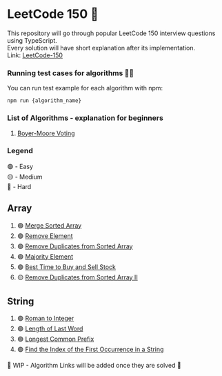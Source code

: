 # LeetCode 150 🐛

This repository will go through popular LeetCode 150 interview questions using TypeScript.\
Every solution will have short explanation after its implementation.\
Link: [LeetCode-150](https://leetcode.com/studyplan/top-interview-150/)

### Running test cases for algorithms 🏃‍♂️
You can run test example for each algorithm with npm:
```shell
npm run {algorithm_name}
```

### List of Algorithms - explanation for beginners
1. [Boyer-Moore Voting](./algorithm-for-dummies/boyer-moore-voting.md)

### Legend
🟢 - Easy\
🟡 - Medium\
🔴 - Hard

## Array
1. 🟢 [Merge Sorted Array](./array/merge_sorted_array/merge_sorted_array.ts)
2. 🟢 [Remove Element](./array/remove_element/remove_element.ts)
3. 🟢 [Remove Duplicates from Sorted Array](./array/remove_duplicates_from_sorted_array/remove_duplicates_from_sorted_array.ts)
4. 🟢 [Majority Element](./array/majority_element/majority_element.ts)
5. 🟢 [Best Time to Buy and Sell Stock](./array/best_time_to_buy_and_sell_stock/best_time_to_buy_and_sell_stock.ts)
6. 🟡 [Remove Duplicates from Sorted Array II](./array/remove_duplicates_from_sorted_array_2/remove_duplicates_from_sorted_array_2.ts)


## String
1. 🟢 [Roman to Integer](./string/roman_to_integer/roman_to_integer.ts)
2. 🟢 [Length of Last Word](./string/length_of_last_word/length_of_last_word.ts)
3. 🟢 [Longest Common Prefix](./string/longest_common_prefix/longest_common_prefix.ts)
4. 🟢 [Find the Index of the First Occurrence in a String](./string/find_the_index_of_the_first_occurrence_in_a_string/find_the_index_of_the_first_occurrence_in_a_string.ts)

👷 WIP - Algorithm Links will be added once they are solved 👷